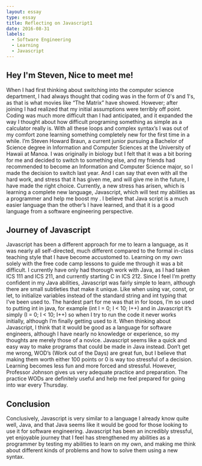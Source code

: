 ```yaml
---
layout: essay
type: essay
title: Reflecting on Javascript1
date: 2016-08-31
labels:
  - Software Engineering
  - Learning
  - Javascript
---
```

## Hey I'm Steven, Nice to meet me!
When I had first thinking about switching into the computer science department, I had always thought that coding was in the form of 0's and 1's, as that is what movies like “The Matrix” have showed. However; after joining I had realized that my initial assumptions were terribly off point. Coding was much more difficult than I had anticipated, and it expanded the way I thought about how difficult programing something as simple as a calculator really is. With all these loops and complex syntax’s I was out of my comfort zone learning something completely new for the first time in a while.  I’m Steven Howard Braun, a current junior pursuing a Bachelor of Science degree in Information and Computer Sciences at the University of Hawaii at Manoa. I was originally in biology but I felt that it was a bit boring for me and decided to switch to something else, and my friends had recommended to become an Information and Computer Science major, so I made the decision to switch last year. And I can say that even with all the hard work, and stress that it has given me, and will give me in the future, I have made the right choice. Currently, a new stress has arisen, which is learning a complete new language, Javascript, which will test my abilities as a programmer and help me boost my . I believe that Java script is a much easier language than the other’s I have learned, and that it is a good language from a software engineering perspective.
## Journey of Javascript
Javascript has been a different approach for me to learn a language, as it was nearly all self-directed, much different compared to the formal in-class teaching style that I have become accustomed to. Learning on my own solely with the free code camp lessons to guide me through it was a bit difficult. I currently have only had thorough work with Java, as I had taken ICS 111 and ICS 211, and currently starting C in ICS 212. Since I feel I’m pretty confident in my Java abilities, Javascript was fairly simple to learn, although there are small subtleties that make it unique. Like when using var, const, or let, to initialize variables instead of the standard string and int typing that I’ve been used to.  The hardest part for me was that in for loops, I’m so used to putting int in java, for example (int I = 0; I < 10; I++)  and in Javascript it’s simply (I = 0; I < 10; I++) so when I try to run the code it never works initially, although I’m finally getting used to it. When thinking about Javascript, I think that it would be good as a language for software engineers, although I have nearly no knowledge or experience, so my thoughts are merely those of a novice. Javascript seems like a quick and easy way to make programs that could be made in Java instead. Don’t get me wrong, WOD’s (Work out of the Days) are great fun, but I believe that making them worth either 100 points or 0 is way too stressful of a decision. Learning becomes less fun and more forced and stressful. However, Professor Johnson gives us very adequate practice and preparation. The practice WODs are definitely useful and help me feel prepared for going into war every Thursday. 
## Conclusion
Conclusively, Javascript is very similar to a language I already know quite well, Java, and that Java seems like it would be good for those looking to use it for software engineering. Javascript has been an incredibly stressful, yet enjoyable journey that I feel has strengthened my abilities as a programmer by testing my abilities to learn on my own, and making me think about different kinds of problems and how to solve them using a new syntax. 

